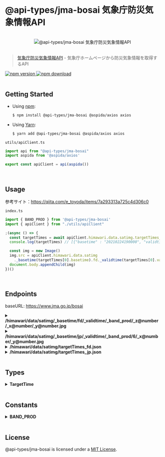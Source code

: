 <!-- This file is automatically generated from config.md -->
# @api-types/jma-bosai 気象庁防災気象情報API

<br />
<div align="center">
  <img src="https://aspida.github.io/api-types/assets/jma/himawari.jpg" alt="@api-types/jma-bosai 気象庁防災気象情報API" />
</div>
<br />

> [気象庁防災気象情報API](https://www.jma.go.jp/bosai/map.html#5/36.138/137.285/&elem=ir&contents=himawari) - 気象庁ホームページから防災気象情報を取得するAPI

<a href="https://www.npmjs.com/package/@api-types/jma-bosai">
  <img src="https://img.shields.io/npm/v/@api-types/jma-bosai" alt="npm version" />
</a>
<a href="https://www.npmjs.com/package/@api-types/jma-bosai">
  <img src="https://img.shields.io/npm/dm/@api-types/jma-bosai" alt="npm download" />
</a>
<br />
<br />

## Getting Started

- Using [npm](https://www.npmjs.com/):

  ```sh
  $ npm install @api-types/jma-bosai @aspida/axios axios
  ```

- Using [Yarn](https://yarnpkg.com/):

  ```sh
  $ yarn add @api-types/jma-bosai @aspida/axios axios
  ```

`utils/apiClient.ts`
```ts
import api from "@api-types/jma-bosai"
import aspida from '@aspida/axios'

export const apiClient = api(aspida())
```
<br />

## Usage

参考サイト：https://qiita.com/e_toyoda/items/7a293313a725c4d306c0

`index.ts`
```ts
import { BAND_PROD } from '@api-types/jma-bosai'
import { apiClient } from "./utils/apiClient"

;(async () => {
  const targetTimes = await apiClient.himawari.data.satimg.targetTimes_fd_json.$get()
  console.log(targetTimes) // [{"basetime" : "20210224190000", "validtime" : "20210224190000"}...]

  const img = new Image()
  img.src = apiClient.himawari.data.satimg
    ._basetime(targetTimes[0].basetime).fd._validtime(targetTimes[0].validtime)._band_prod(BAND_PROD.VISIBLE)._z(3)._x(7)._y_jpg(3).$path()
  document.body.appendChild(img)
})()
```

<br />

## Endpoints

baseURL: https://www.jma.go.jp/bosai
<br />

<details>
<summary><b>/himawari/data/satimg/_basetime/fd/_validtime/_band_prod/_z@number/_x@number/_y@number.jpg</b></summary>
<br />

```ts
/**
 * フルディスク画像API
 *
 * _basetime: 撮影時間 TargetTime['basetime']
 * _validtime: 撮影時間 TargetTime['validtime']
 * _band_prod: 画像種別 BAND_PROD
 * _z: ズームレベル 3-5
 * _x: タイルのX座標
 * _y: タイルのY座標
 */
type Methods = {
  /** フルディスク画像をJPGで取得 */
  get: {
    resBody: ArrayBuffer
  }
}
```
</details>
<details>
<summary><b>/himawari/data/satimg/_basetime/jp/_validtime/_band_prod/6/_x@number/_y@number.jpg</b></summary>
<br />

```ts
/**
 * 日本付近画像API
 *
 * _basetime: 撮影時間 TargetTime['basetime']
 * _validtime: 撮影時間 TargetTime['validtime']
 * _band_prod: 画像種別 BAND_PROD
 * _x: タイルのX座標
 * _y: タイルのY座標
 */
type Methods = {
  /** 日本付近画像をJPGで取得 */
  get: {
    resBody: ArrayBuffer
  }
}
```
</details>
<details>
<summary><b>/himawari/data/satimg/targetTimes_fd.json</b></summary>
<br />

```ts
/** 撮影時刻API */
type Methods = {
  /** 撮影時刻一覧を取得 */
  get: {
    resBody: TargetTime[]
  }
}
```
</details>
<details>
<summary><b>/himawari/data/satimg/targetTimes_jp.json</b></summary>
<br />

```ts
/** 日本付近の撮影時刻API */
type Methods = {
  /** 日本付近の撮影時刻一覧を取得 */
  get: {
    resBody: TargetTime[]
  }
}
```
</details>
<br />

## Types

<details>
<summary><b>TargetTime</b></summary>
<br />

```ts
/** 撮影時刻 */
type TargetTime = {
  basetime: string
  validtime: string
}
```
</details>
<br />

## Constants

<details>
<summary><b>BAND_PROD</b></summary>
<br />

```ts
/** 画像種別 */
const BAND_PROD = {
  /** 可視画像 */
  VISIBLE: 'B13/TBB',
  /** 赤外画像 */
  INFRARED: 'B03/ALBD',
  /** 水蒸気画像 */
  WATER_VAPOR: 'B08/TBB',
  /** トゥルーカラー再現画像 */
  TRUE_COLOR: 'REP/ETC',
  /** 雲頂強調画像 */
  CLOUD_TOP: 'SND/ETC'
} as const
```
</details>
<br />

## License

@api-types/jma-bosai is licensed under a [MIT License](https://github.com/aspida/api-types/blob/master/LICENSE).
